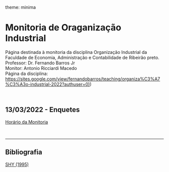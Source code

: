 theme: minima
# Monitoria de Oraganização Industrial
Página destinada à monitoria da disciplina Organização Industrial da Faculdade de Economia, Administração e Contabilidade de Ribeirão preto. 
<br>
Professor: Dr. Fernando Barros Jr
<br>
Monitor: Antonio Ricciardi Macedo
<br>
Página da disciplina: [https://sites.google.com/view/fernandobarros/teaching/organiza%C3%A7%C3%A3o-industrial-2022?authuser=0)](https://sites.google.com/view/fernandobarros/teaching/organiza%C3%A7%C3%A3o-industrial-2022?authuser=0))

<br>

## 13/03/2022 - Enquetes
[Horário da Monitoria](https://github.com/antoniormacedo/Oraganizacao-Industrial/discussions/3#discussion-4946257)

<br>


---

## Bibliografia

[SHY (1995)](https://antoniormacedo.github.io/Macroeconomia-I/Krueger%20(2017).pdf)
